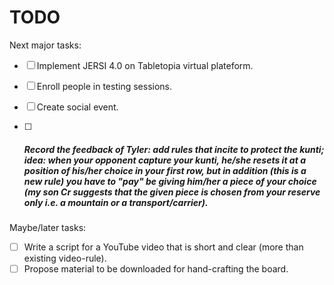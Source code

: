 # TODO
Next major tasks:

- [ ] Implement JERSI 4.0 on Tabletopia virtual plateform.

- [ ] Enroll people in testing sessions.

- [ ] Create social event.

- [ ] ##### Record the feedback of Tyler: add rules that incite to protect the kunti; idea: when your opponent capture your kunti, he/she resets it at a position of his/her choice in your first row, but in addition (this is a new rule) you have to "pay" be giving him/her a piece of your choice (my son Cr suggests that the given piece is chosen from your reserve only i.e. a mountain or a transport/carrier).

Maybe/later tasks:

- [ ] Write a script for a YouTube video that is short and clear (more than existing video-rule).
- [ ] Propose material to be downloaded for hand-crafting the board.

